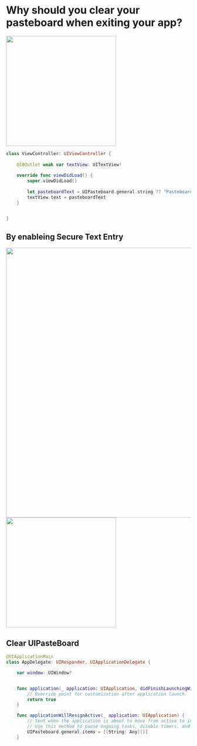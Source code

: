 # Why should you clear your pasteboard when exiting your app?
<img width="300" src="https://user-images.githubusercontent.com/47273077/218298094-9fd9434a-b373-4b9d-b2cc-0c77302704ca.gif">

```swift
class ViewController: UIViewController {
    
    @IBOutlet weak var textView: UITextView!
    
    override func viewDidLoad() {
        super.viewDidLoad()
        
        let pasteboardText = UIPasteboard.general.string ?? "Pasteboard is empty"
        textView.text = pasteboardText
    }


}
```

## By enableing Secure Text Entry
<img width="735" alt="" src="https://user-images.githubusercontent.com/47273077/218298151-94c43208-d5c0-47a9-a7e2-ae475b2377af.png">

<img width="300" src="https://user-images.githubusercontent.com/47273077/218298535-087b6806-cc60-4a6f-bf1f-b939e42399aa.gif">

## Clear UIPasteBoard
```swift
@UIApplicationMain
class AppDelegate: UIResponder, UIApplicationDelegate {

    var window: UIWindow?


    func application(_ application: UIApplication, didFinishLaunchingWithOptions launchOptions: [UIApplicationLaunchOptionsKey: Any]?) -> Bool {
        // Override point for customization after application launch.
        return true
    }

    func applicationWillResignActive(_ application: UIApplication) {
        // Sent when the application is about to move from active to inactive state. This can occur for certain types of temporary interruptions (such as an incoming phone call or SMS message) or when the user quits the application and it begins the transition to the background state.
        // Use this method to pause ongoing tasks, disable timers, and invalidate graphics rendering callbacks. Games should use this method to pause the game.
        UIPasteboard.general.items = [[String: Any]()]
    }
```
